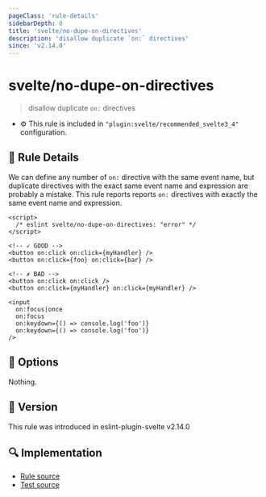 ```yaml
---
pageClass: 'rule-details'
sidebarDepth: 0
title: 'svelte/no-dupe-on-directives'
description: 'disallow duplicate `on:` directives'
since: 'v2.14.0'
---
```


# svelte/no-dupe-on-directives

> disallow duplicate `on:` directives

- :gear: This rule is included in `"plugin:svelte/recommended_svelte3_4"` configuration.

## :book: Rule Details

We can define any number of `on:` directive with the same event name, but duplicate directives with the exact same event name and expression are probably a mistake.
This rule reports reports `on:` directives with exactly the same event name and expression.

<!--eslint-skip-->

```svelte
<script>
  /* eslint svelte/no-dupe-on-directives: "error" */
</script>

<!-- ✓ GOOD -->
<button on:click on:click={myHandler} />
<button on:click={foo} on:click={bar} />

<!-- ✗ BAD -->
<button on:click on:click />
<button on:click={myHandler} on:click={myHandler} />

<input
  on:focus|once
  on:focus
  on:keydown={() => console.log('foo')}
  on:keydown={() => console.log('foo')}
/>
```

## :wrench: Options

Nothing.

## :rocket: Version

This rule was introduced in eslint-plugin-svelte v2.14.0

## :mag: Implementation

- [Rule source](https://github.com/sveltejs/eslint-plugin-svelte/blob/main/packages/eslint-plugin-svelte/src/rules/no-dupe-on-directives.ts)
- [Test source](https://github.com/sveltejs/eslint-plugin-svelte/blob/main/packages/eslint-plugin-svelte/tests/src/rules/no-dupe-on-directives.ts)
